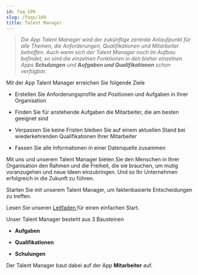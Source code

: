 ```yaml
---
id: faq-109
slug: /faqs/109
title: Talent Manager
---
```

> *Die App Talent Manager wird der zukünftige zentrale Anlaufpunkt für alle Themen, die Anforderungen, Qualifikationen und Mitarbeiter betreffen. Auch wenn sich der Talent Manager noch im Aufbau befindet, so sind die einzelnen Funktionen in den bisher einzelnen Apps ****Schulungen**** und ****Aufgaben und Qualifikationen**** schon verfügbar.*

Mit der App Talent Manager erreichen Sie folgende Ziele

*   Erstellen Sie Anforderungsprofile and Positionen und Aufgaben in Ihrer Organisation

*   Finden Sie für anstehende Aufgaben die Mitarbeiter, die am besten geeignet sind

*   Verpassen Sie keine Fristen bleiben Sie auf einem aktuellen Stand bei wiederkehrenden Qualifikationen Ihrer Mitarbeiter

*   Fassen Sie alle Informationen in einer Datenquelle zusammen

‍Mit uns und unserem Talent Manager bieten Sie den Menschen in Ihrer Organisation den Rahmen und die Freiheit, die sie brauchen, um mutig voranzugehen und neue Ideen einzubringen. Und so Ihr Unternehmen erfolgreich in die Zukunft zu führen.

Starten Sie mit unserem Talent Manager, um faktenbasierte Entscheidungen zu treffen. 

Lesen Sie unseren [Leitfaden ](https://www.qmbase.com/leitfaden-mitarbeiterverwaltung/)für einen einfachen Start.

Unser Talent Manager besteht aus 3 Bausteinen

*   **Aufgaben**

*   **Qualifikationen**

*   **Schulungen**

Der Talent Manager baut dabei auf der App **Mitarbeiter** auf.